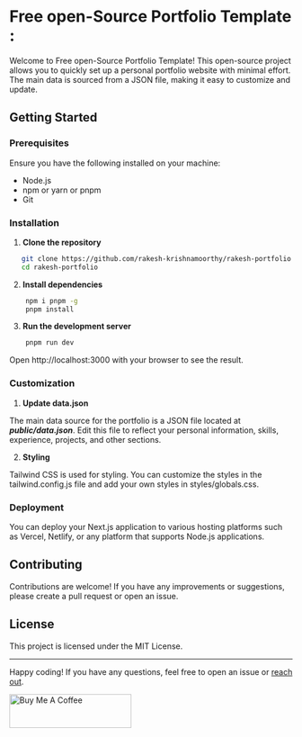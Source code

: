 
# Free open-Source Portfolio Template :

Welcome to Free open-Source Portfolio Template! This open-source project allows you to quickly set up a personal portfolio website with minimal effort. The main data is sourced from a JSON file, making it easy to customize and update.

## Getting Started

### Prerequisites

Ensure you have the following installed on your machine:

- Node.js
- npm or yarn or pnpm
- Git

### Installation

1. **Clone the repository**

```sh
   git clone https://github.com/rakesh-krishnamoorthy/rakesh-portfolio.git
   cd rakesh-portfolio
```

2. **Install dependencies**

```sh
    npm i pnpm -g
    pnpm install
```


3. **Run the development server**

```sh
    pnpm run dev
```

Open http://localhost:3000 with your browser to see the result.


### Customization

1. **Update data.json**

The main data source for the portfolio is a JSON file located at ***public/data.json***. Edit this file to reflect your personal information, skills, experience, projects, and other sections.


2. **Styling**

Tailwind CSS is used for styling. You can customize the styles in the tailwind.config.js file and add your own styles in styles/globals.css.

### Deployment

You can deploy your Next.js application to various hosting platforms such as Vercel, Netlify, or any platform that supports Node.js applications.


## Contributing
Contributions are welcome! If you have any improvements or suggestions, please create a pull request or open an issue.

## License
This project is licensed under the MIT License.

---

Happy coding! If you have any questions, feel free to open an issue or [reach out](https://x.com/rakesh_003_).

<a href="https://www.rakeshkrishna.ezyinfra.dev/" target="_blank"><img src="https://cdn.buymeacoffee.com/buttons/v2/default-yellow.png" alt="Buy Me A Coffee" style="height: 60px !important;width: 217px !important;" ></a>